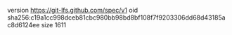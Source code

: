 version https://git-lfs.github.com/spec/v1
oid sha256:c19a1cc998dceb81cbc980bb98bd8bf108f7f9203306dd68d43185ac8d6124ee
size 1611
